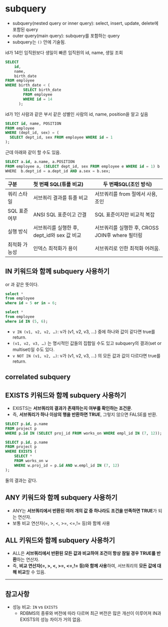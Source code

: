 # subquery

- subquery(nested query or inner query): select, insert, update, delete에 포함된 query
- outer query(main query): subquery를 포함하는 query
- subquery는 `()` 안에 기술됨.

id가 14인 임직원보다 생일이 빠른 임직원의 id, name, 생일 조회

```sql
SELECT
    id,
    name,
    birth_date
FROM employee
WHERE birth_date < (
        SELECT birth_date
        FROM employee
        WHERE id = 14
      );
```

id가 1인 사람과 같은 부서 같은 성별인 사람의 id, name, position을 알고 싶음

```sql
SELECT id, name, POSITION
FROM employee
WHERE (dept_id, sex) = (
  SELECT dept_id, sex FROM employee WHERE id = 1
);
```

근데 아래와 같이 할 수도 있음.

```sql
SELECT a.id, a.name, a.POSITION
FROM employee a, (SELECT dept_id, sex FROM employee e WHERE id = 1) b
WHERE  b.dept_id = a.dept_id AND a.sex = b.sex;
```

| 구분        | 첫 번째 SQL(튜플 비교)                | 두 번째SQL(조인 방식)                     |
|:-------- |:----------------------------- | ---------------------------------- |
| 쿼리 스타일    | 서브쿼리 결과를 튜플 비교                 | 서브쿼리를 from 절에서 사용, 조인              |
| SQL 표준 여부 | ANSI SQL 표준이고 간결               | SQL 표준이지만 비교적 복잡                   |
| 실행 방식     | 서브쿼리를 실행한 후, dept_id와 sex 값 비교 | 서브쿼리를 실행한 후, CROSS JOIN후 where 필터링 |
| 최적화 가능성   | 인덱스 최적화가 용이                    | 서브쿼리로 인한 최적화 어려움.                  |

## IN 키워드와 함께 subquery 사용하기

or 과 같은 뜻이다.

```sql
select *
from employee
where id = 5 or in = 6;

select *
from employee
where id IN (5, 6);
```

- `v IN (v1, v2, v2, …)`: v가 (v1, v2, v3, …) 중에 하나와 값이 같다면 true를 return.
- `(v1, v2, v3, …)` 는 명시적인 값들의 집합일 수도 있고 subquery의 결과(set or multiset)일 수도 있다.
- `v NOT IN (v1, v2, …)`: v가 (v1, v2, v3, …) 의 모든 값과 값이 다르다면 true를 return.

## correlated subquery

## EXISTS 키워드와 함께 subquery 사용하기

- EXISTS는 **서브쿼리의 결과가 존재하는지 여부를 확인하는 조건문**.
- 즉, **서브쿼리가 하나 이상의 행을 반환하면 TRUE**, 그렇지 않으면 FALSE를 반환.

```sql
SELECT p.id, p.name
FROM project p
WHERE p.id IN (SELECT proj_id FROM works_on WHERE empl_id IN (7, 12));

SELECT p.id, p.name
FROM project p
WHERE EXISTS (
    SELECT *
    FROM works_on w
    WHERE w.proj_id = p.id AND w.empl_id IN (7, 12)
);
```

둘의 결과는 같다.

## ANY 키워드와 함께 subquery 사용하기

- ANY는 **서브쿼리에서 반환된 여러 개의 값 중 하나라도 조건을 만족하면 TRUE**가 되는 연산자.
- 보통 비교 연산자(=, >, <, >=, <=,!= 등)와 함께 사용

## ALL 키워드와 함께 subquery 사용하기

- ALL은 **서브쿼리에서 반환된 모든 값과 비교하여 조건이 항상 참일 경우 TRUE를 반환**하는 연산자.
- 즉, **비교 연산자(=, >, <, >=, <=,!= 등)와 함께 사용**하여, 서브쿼리의 **모든 값에 대해 비교**할 수 있음.

---

## 참고사항

- 성능 비교: `IN` vs `EXISTS`
	- RDBMS의 종류와 버전에 따라 다르며 최근 버전은 많은 개선이 이루어져 IN과 EXISTS의 성능 차이가 거의 없음.
